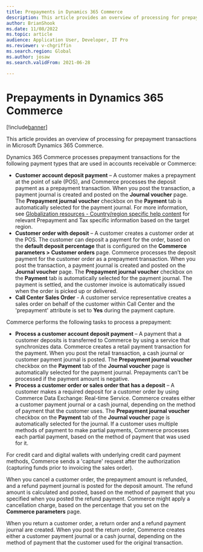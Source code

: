 ```yaml
---
title: Prepayments in Dynamics 365 Commerce
description: This article provides an overview of processing for prepayment transactions in Microsoft Dynamics 365 Commerce.
author: BrianShook
ms.date: 11/08/2022
ms.topic: article
audience: Application User, Developer, IT Pro
ms.reviewer: v-chgriffin
ms.search.region: Global
ms.author: josaw
ms.search.validFrom: 2021-06-28

---
```

# Prepayments in Dynamics 365 Commerce

[!include[banner](../includes/banner.md)]

This article provides an overview of processing for prepayment transactions in Microsoft Dynamics 365 Commerce.

Dynamics 365 Commerce processes prepayment transactions for the following payment types that are used in accounts receivable or Commerce:

- **Customer account deposit payment** – A customer makes a prepayment at the point of sale (POS), and Commerce processes the deposit payment as a prepayment transaction. When you post the transaction, a payment journal is created and posted on the **Journal voucher** page. The **Prepayment journal voucher** checkbox on the **Payment** tab is automatically selected for the payment journal. For more information, see [Globalization resources - Country/region specific help content](/dynamics365/fin-ops-core/dev-itpro/lcs-solutions/country-region?context=%2Fdynamics365%2Fcontext%2Ffinance#countryregion-specific-help-content) for relevant Prepayment and Tax specific information based on the target region.
- **Customer order with deposit** – A customer creates a customer order at the POS. The customer can deposit a payment for the order, based on the **default deposit percentage** that is configured on the **Commerce parameters > Customer orders** page. Commerce processes the deposit payment for the customer order as a prepayment transaction. When you post the transaction, a payment journal is created and posted on the **Journal voucher** page. The **Prepayment journal voucher** checkbox on the **Payment** tab is automatically selected for the payment journal. The payment is settled, and the customer invoice is automatically issued when the order is picked up or delivered.
- **Call Center Sales Order** - A customer service representative creates a sales order on behalf of the customer within Call Center and the 'prepayment' attribute is set to **Yes** during the payment capture.

Commerce performs the following tasks to process a prepayment:

- **Process a customer account deposit payment** – A payment that a customer deposits is transferred to Commerce by using a service that synchronizes data. Commerce creates a retail payment transaction for the payment. When you post the retail transaction, a cash journal or customer payment journal is posted. The **Prepayment journal voucher** checkbox on the **Payment** tab of the **Journal voucher** page is automatically selected for the payment journal. Prepayments can't be processed if the payment amount is negative.
- **Process a customer order or sales order that has a deposit** – A customer makes a required deposit for a customer order by using Commerce Data Exchange: Real-time Service. Commerce creates either a customer payment journal or a cash journal, depending on the method of payment that the customer uses. The **Prepayment journal voucher** checkbox on the **Payment** tab of the **Journal voucher** page is automatically selected for the journal. If a customer uses multiple methods of payment to make partial payments, Commerce processes each partial payment, based on the method of payment that was used for it.

For credit card and digital wallets with underlying credit card payment methods, Commerce sends a 'capture' request after the authorization (capturing funds prior to invoicing the sales order).

When you cancel a customer order, the prepayment amount is refunded, and a refund payment journal is posted for the deposit amount. The refund amount is calculated and posted, based on the method of payment that you specified when you posted the refund payment. Commerce might apply a cancellation charge, based on the percentage that you set on the **Commerce parameters** page.

When you return a customer order, a return order and a refund payment journal are created. When you post the return order, Commerce creates either a customer payment journal or a cash journal, depending on the method of payment that the customer used for the original transaction.

